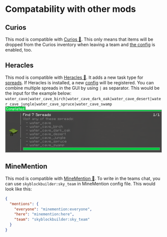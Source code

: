 # Compatability with other mods
## Curios
This mod is compatible with [Curios 🔗](https://modrinth.com/mod/curios). This only means that
items will be dropped from the Curios inventory when leaving a team and
[the config](config/inventory.md#dropping-inventory) is enabled, too.

## Heracles
This mod is compatible with [Heracles 🔗](https://modrinth.com/mod/heracles). It adds a new task type for
[spreads](packdev/packdev.md#configuring-templates). If Heracles is installed, a new [config](config/compat/heracles.md)
will be registered. You can combine multiple spreads in the GUI by using `|` as separator. This would be the input for 
the example below: 
`water_cave|water_cave_birch|water_cave_dark_oak|water_cave_desert|water_cave_jungle|water_cave_spruce|water_cave_swamp`
![](../../assets/projects/skyblock-builder/compat/heracles.png)

## MineMention
This mod is compatible with [MineMention 🔗](https://modrinth.com/mod/minemention). To write in the 
teams chat, you can use `skyblockbuilder:sky_team` in MineMention config file. This would look like this:
```json
{
  "mentions": {
    "everyone": "minemention:everyone",
    "here": "minemention:here",
    "team": "skyblockbuilder:sky_team"
  }
}
```